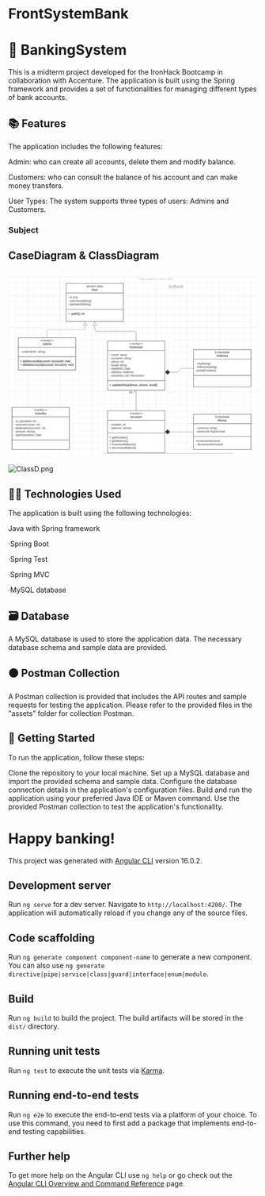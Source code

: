 # FrontSystemBank

# :bank: BankingSystem

This is a midterm project developed for the IronHack Bootcamp in collaboration with Accenture. The application is built using the Spring framework and provides a set of functionalities for managing different types of bank accounts.

## :books: Features
The application includes the following features:

Admin: who can create all accounts, delete them and modify balance.

Customers: who can consult the balance of his account and can make money transfers.

User Types: The system supports three types of users: Admins and Customers.

### Subject


##  CaseDiagram & ClassDiagram
![CaseD.png](assets%2FCaseD.png)
------------------------------------------------------------------------
![ClassD.png](assets%2FClassD.png)
## :woman_technologist: Technologies Used
The application is built using the following technologies:

Java with Spring framework

·Spring Boot

·Spring Test

·Spring MVC

·MySQL database

## :card_file_box: Database
A MySQL database is used to store the application data. The necessary database schema and sample data are provided.

## :orange_circle: Postman Collection
A Postman collection is provided that includes the API routes and sample requests for testing the application.
Please refer to the provided files in the "assets" folder for collection Postman.

## :pushpin: Getting Started
To run the application, follow these steps:

Clone the repository to your local machine.
Set up a MySQL database and import the provided schema and sample data.
Configure the database connection details in the application's configuration files.
Build and run the application using your preferred Java IDE or Maven command.
Use the provided Postman collection to test the application's functionality.

# Happy banking!


This project was generated with [Angular CLI](https://github.com/angular/angular-cli) version 16.0.2.

## Development server

Run `ng serve` for a dev server. Navigate to `http://localhost:4200/`. The application will automatically reload if you change any of the source files.

## Code scaffolding

Run `ng generate component component-name` to generate a new component. You can also use `ng generate directive|pipe|service|class|guard|interface|enum|module`.

## Build

Run `ng build` to build the project. The build artifacts will be stored in the `dist/` directory.

## Running unit tests

Run `ng test` to execute the unit tests via [Karma](https://karma-runner.github.io).

## Running end-to-end tests

Run `ng e2e` to execute the end-to-end tests via a platform of your choice. To use this command, you need to first add a package that implements end-to-end testing capabilities.

## Further help

To get more help on the Angular CLI use `ng help` or go check out the [Angular CLI Overview and Command Reference](https://angular.io/cli) page.
